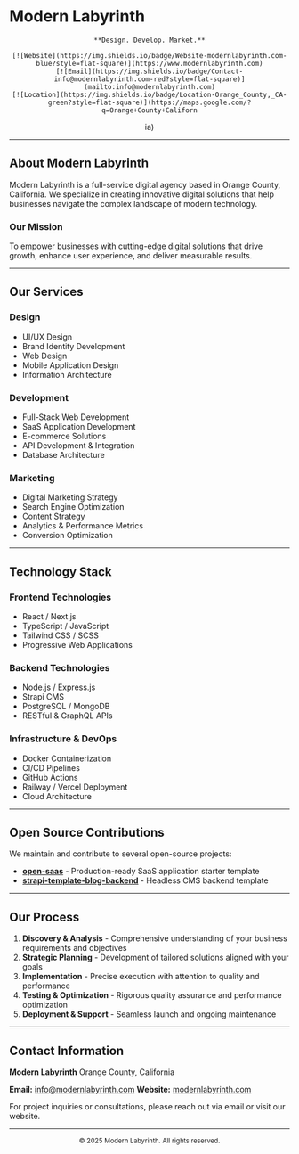   # Modern Labyrinth

  <div align="center">

    **Design. Develop. Market.**

    [![Website](https://img.shields.io/badge/Website-modernlabyrinth.com-blue?style=flat-square)](https://www.modernlabyrinth.com)
    [![Email](https://img.shields.io/badge/Contact-info@modernlabyrinth.com-red?style=flat-square)](mailto:info@modernlabyrinth.com)
    [![Location](https://img.shields.io/badge/Location-Orange_County,_CA-green?style=flat-square)](https://maps.google.com/?q=Orange+County+Californ
  ia)
  </div>

  ---

  ## About Modern Labyrinth

  Modern Labyrinth is a full-service digital agency based in Orange County, California. We specialize in creating innovative digital solutions that
  help businesses navigate the complex landscape of modern technology.

  ### Our Mission

  To empower businesses with cutting-edge digital solutions that drive growth, enhance user experience, and deliver measurable results.

  ---

  ## Our Services

  ### Design
  - UI/UX Design
  - Brand Identity Development
  - Web Design
  - Mobile Application Design
  - Information Architecture

  ### Development
  - Full-Stack Web Development
  - SaaS Application Development
  - E-commerce Solutions
  - API Development & Integration
  - Database Architecture

  ### Marketing
  - Digital Marketing Strategy
  - Search Engine Optimization
  - Content Strategy
  - Analytics & Performance Metrics
  - Conversion Optimization

  ---

  ## Technology Stack

  ### Frontend Technologies
  - React / Next.js
  - TypeScript / JavaScript
  - Tailwind CSS / SCSS
  - Progressive Web Applications

  ### Backend Technologies
  - Node.js / Express.js
  - Strapi CMS
  - PostgreSQL / MongoDB
  - RESTful & GraphQL APIs

  ### Infrastructure & DevOps
  - Docker Containerization
  - CI/CD Pipelines
  - GitHub Actions
  - Railway / Vercel Deployment
  - Cloud Architecture

  ---

  ## Open Source Contributions

  We maintain and contribute to several open-source projects:

  - **[open-saas](https://github.com/modernlabyrinth/open-saas)** - Production-ready SaaS application starter template
  - **[strapi-template-blog-backend](https://github.com/modernlabyrinth/strapi-template-blog-backend)** - Headless CMS backend template

  ---

  ## Our Process

  1. **Discovery & Analysis** - Comprehensive understanding of your business requirements and objectives
  2. **Strategic Planning** - Development of tailored solutions aligned with your goals
  3. **Implementation** - Precise execution with attention to quality and performance
  4. **Testing & Optimization** - Rigorous quality assurance and performance optimization
  5. **Deployment & Support** - Seamless launch and ongoing maintenance

  ---

  ## Contact Information

  **Modern Labyrinth**
  Orange County, California

  **Email:** info@modernlabyrinth.com
  **Website:** [modernlabyrinth.com](https://www.modernlabyrinth.com)

  For project inquiries or consultations, please reach out via email or visit our website.

  ---

  <div align="center">
    <sub>© 2025 Modern Labyrinth. All rights reserved.</sub>
  </div>
